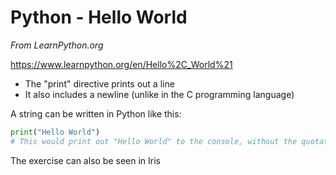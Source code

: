 # Python - Hello World

*From LearnPython.org*

https://www.learnpython.org/en/Hello%2C_World%21

* The "print" directive prints out a line
* It also includes a newline (unlike in the C programming language)

A string can be written in Python like this:

```python
print("Hello World")
# This would print out "Hello World" to the console, without the quotation marks
```

The exercise can also be seen in Iris
